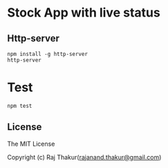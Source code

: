 # Stock App with live status

## Http-server

```shell
npm install -g http-server
http-server
```

# Test
```shell
npm test
```


## License

The MIT License

Copyright (c) Raj Thakur(rajanand.thakur@gmail.com)
